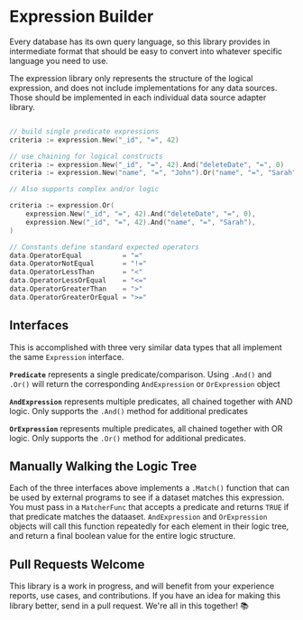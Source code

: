 # Expression Builder

Every database has its own query language, so this library provides in intermediate format that should be easy to convert into whatever specific language you need to use.  

The expression library only represents the structure of the logical expression, and does not include implementations for any data sources.  Those should be implemented in each individual data source adapter library.

```go

// build single predicate expressions
criteria := expression.New("_id", "=", 42)

// use chaining for logical constructs
criteria := expression.New("_id", "=", 42).And("deleteDate", "=", 0)
criteria := expression.New("name", "=", "John").Or("name", "=", "Sarah")

// Also supports complex and/or logic

criteria := expression.Or(
    expression.New("_id", "=", 42).And("deleteDate", "=", 0),
    expression.New("_id", "=", 42).And("name", "=", "Sarah"),
)

// Constants define standard expected operators
data.OperatorEqual          = "="
data.OperatorNotEqual       = "!="
data.OperatorLessThan       = "<"
data.OperatorLessOrEqual    = "<="
data.OperatorGreaterThan    = ">"
data.OperatorGreaterOrEqual = ">="
```

## Interfaces

This is accomplished with three very similar data types that all implement the same `Expression` interface.

**`Predicate`** represents a single predicate/comparison.  Using `.And()` and `.Or()` will return the corresponding `AndExpression` or `OrExpression` object

**`AndExpression`** represents multiple predicates, all chained together with AND logic.  Only supports the `.And()` method for additional predicates

**`OrExpression`** represents multiple predicates, all chained together with OR logic.  Only supports the `.Or()` method for additional predicates.


## Manually Walking the Logic Tree

Each of the three interfaces above implements a `.Match()` function that can be used by external programs to see if a dataset matches this expression.  You must pass in a `MatcherFunc` that accepts a predicate and returns `TRUE` if that predicate matches the dataaset.  `AndExpression` and `OrExpression` objects will call this function repeatedly for each element in their logic tree, and return a final boolean value for the entire logic structure.

## Pull Requests Welcome

This library is a work in progress, and will benefit from your experience reports, use cases, and contributions.  If you have an idea for making this library better, send in a pull request.  We're all in this together! 📚